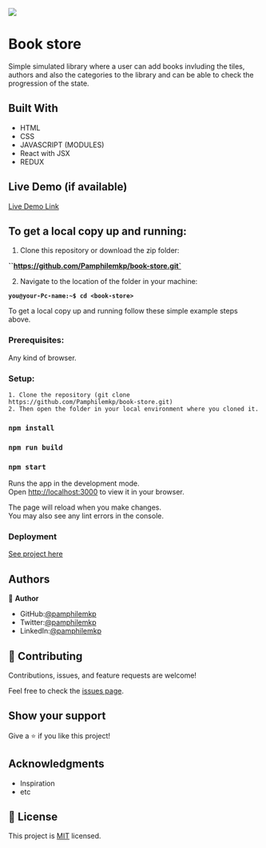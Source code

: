 
![](https://img.shields.io/badge/Microverse-blueviolet)

# Book store

Simple simulated library where a user can add books invluding the tiles, authors and also the categories to the library and can be able to check the progression of the state.


## Built With

- HTML
- CSS
- JAVASCRIPT (MODULES)
- React with JSX
- REDUX

## Live Demo (if available)

[Live Demo Link]()


## To get a local copy up and running:

1. Clone this repository or download the zip folder:

**``https://github.com/Pamphilemkp/book-store.git`**

2. Navigate to the location of the folder in your machine:

**``you@your-Pc-name:~$ cd <book-store>``**

To get a local copy up and running follow these simple example steps above.


### Prerequisites: 
Any kind of browser. 

### Setup:
    1. Clone the repository (git clone https://github.com/Pamphilemkp/book-store.git)
    2. Then open the folder in your local environment where you cloned it.

### `npm install`
### `npm run build`
### `npm start`

Runs the app in the development mode.\
Open [http://localhost:3000](http://localhost:3000) to view it in your browser.

The page will reload when you make changes.\
You may also see any lint errors in the console.

### Deployment

[See project here]()

## Authors

👤 **Author**

   - GitHub:[@pamphilemkp](https://github.com/pamphilemkp)
   - Twitter:[@pamphilemkp](https://Twitter.com/PamphileMusonda)
   - LinkedIn:[@pamphilemkp](https://www.linkedin.com/in/pamphile-musonda-2bb8a9237)

## 🤝 Contributing

Contributions, issues, and feature requests are welcome!

Feel free to check the [issues page](https://github.com/Pamphilemkp/book-store/issues).

## Show your support

Give a ⭐️ if you like this project!

## Acknowledgments
- Inspiration
- etc

## 📝 License

This project is [MIT](./MIT.md) licensed.
